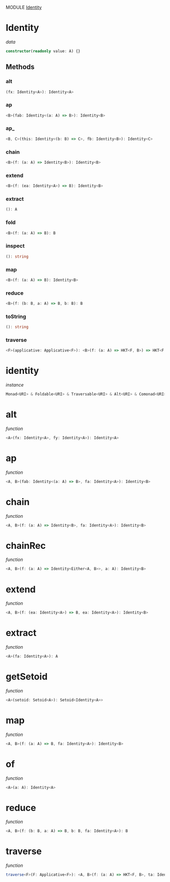 MODULE [Identity](https://github.com/gcanti/fp-ts/blob/master/src/Identity.ts)

# Identity

_data_

```ts
constructor(readonly value: A) {}
```

## Methods

### alt

```ts
(fx: Identity<A>): Identity<A>
```

### ap

```ts
<B>(fab: Identity<(a: A) => B>): Identity<B>
```

### ap_

```ts
<B, C>(this: Identity<(b: B) => C>, fb: Identity<B>): Identity<C>
```

### chain

```ts
<B>(f: (a: A) => Identity<B>): Identity<B>
```

### extend

```ts
<B>(f: (ea: Identity<A>) => B): Identity<B>
```

### extract

```ts
(): A
```

### fold

```ts
<B>(f: (a: A) => B): B
```

### inspect

```ts
(): string
```

### map

```ts
<B>(f: (a: A) => B): Identity<B>
```

### reduce

```ts
<B>(f: (b: B, a: A) => B, b: B): B
```

### toString

```ts
(): string
```

### traverse

```ts
<F>(applicative: Applicative<F>): <B>(f: (a: A) => HKT<F, B>) => HKT<F, Identity<B>>
```

# identity

_instance_

```ts
Monad<URI> & Foldable<URI> & Traversable<URI> & Alt<URI> & Comonad<URI> & ChainRec<URI>
```

# alt

_function_

```ts
<A>(fx: Identity<A>, fy: Identity<A>): Identity<A>
```

# ap

_function_

```ts
<A, B>(fab: Identity<(a: A) => B>, fa: Identity<A>): Identity<B>
```

# chain

_function_

```ts
<A, B>(f: (a: A) => Identity<B>, fa: Identity<A>): Identity<B>
```

# chainRec

_function_

```ts
<A, B>(f: (a: A) => Identity<Either<A, B>>, a: A): Identity<B>
```

# extend

_function_

```ts
<A, B>(f: (ea: Identity<A>) => B, ea: Identity<A>): Identity<B>
```

# extract

_function_

```ts
<A>(fa: Identity<A>): A
```

# getSetoid

_function_

```ts
<A>(setoid: Setoid<A>): Setoid<Identity<A>>
```

# map

_function_

```ts
<A, B>(f: (a: A) => B, fa: Identity<A>): Identity<B>
```

# of

_function_

```ts
<A>(a: A): Identity<A>
```

# reduce

_function_

```ts
<A, B>(f: (b: B, a: A) => B, b: B, fa: Identity<A>): B
```

# traverse

_function_

```ts
traverse<F>(F: Applicative<F>): <A, B>(f: (a: A) => HKT<F, B>, ta: Identity<A>) => HKT<F, Identity<B>>
```
